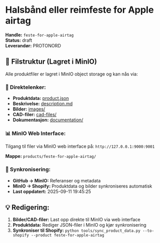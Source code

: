 # Halsbånd eller reimfeste for Apple airtag

**Handle:** `feste-for-apple-airtag`  
**Status:** draft  
**Leverandør:** PROTONORD

## 📁 Filstruktur (Lagret i MinIO)

Alle produktfiler er lagret i MinIO object storage og kan nås via:

### 🔗 Direktelenker:
- **Produktdata:** [product.json](http://127.0.0.1:9000/products/feste-for-apple-airtag/product.json)
- **Beskrivelse:** [description.md](http://127.0.0.1:9000/products/feste-for-apple-airtag/description.md)
- **Bilder:** [images/](http://127.0.0.1:9000/products/feste-for-apple-airtag/images/)
- **CAD-filer:** [cad-files/](http://127.0.0.1:9000/products/feste-for-apple-airtag/cad-files/)
- **Dokumentasjon:** [documentation/](http://127.0.0.1:9000/products/feste-for-apple-airtag/documentation/)

### 📊 MinIO Web Interface:
Tilgang til filer via MinIO web interface på:
`http://127.0.0.1:9000:9001`

**Mappe:** `products/feste-for-apple-airtag/`

### 🔄 Synkronisering:
- **GitHub → MinIO:** Referanser og metadata
- **MinIO → Shopify:** Produktdata og bilder synkroniseres automatisk
- **Last oppdatert:** 2025-09-11 19:45:25

## 💡 Redigering:
1. **Bilder/CAD-filer:** Last opp direkte til MinIO via web interface
2. **Produktdata:** Rediger JSON-filer i MinIO og kjør synkronisering
3. **Synkroniser til Shopify:** `python tools/sync_product_data.py --to-shopify --product feste-for-apple-airtag`
